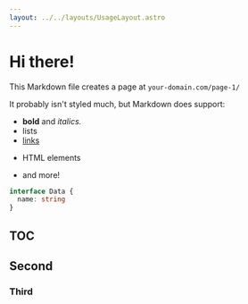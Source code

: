```yaml
---
layout: ../../layouts/UsageLayout.astro
---
```


# Hi there!

This Markdown file creates a page at `your-domain.com/page-1/`

It probably isn't styled much, but Markdown does support:
- **bold** and _italics._
- lists
- [links](https://astro.build)
- <p>HTML elements</p>
- and more!

```ts
interface Data {
  name: string
}
```

## TOC

## Second

### Third
